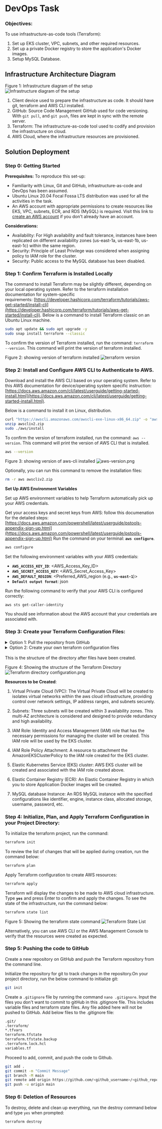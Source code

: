 # DevOps Task

### Objectives:

To use infrastructure-as-code tools (Terraform):

1. Set up EKS cluster, VPC, subnets, and other required resources.
2. Set up a private Docker registry to store the application's Docker images.
3. Setup MySQL Database.

## Infrastructure Architecture Diagram

Figure 1: Infrastructure diagram of the setup
![Infrastructure diagram of the setup](./assets/infra.png)

1. Client device used to prepare the infrastructure as code. It should have git, terraform and AWS CLI installed.
2. GitHub: Source Code Management GitHub used for code versioning. With `git pull`, and `git push`, files are kept in sync with the remote server.
3. Terraform: The infrastructure-as-code tool used to codify and provision the infrastructure on cloud.
4. AWS Cloud, where the infrastructure resources are provisioned.

## Solution Deployment

### Step 0: Getting Started

**Prerequisites:**
To reproduce this set-up:

- Familiarity with Linux, Git and GitHub, infrastructure-as-code and DevOps has been assumed.
- Ubuntu Linux 20.04 Focal Fossa LTS distribution was used for all the activities in the task.
- An AWS account with appropriate permissions to create resources like EKS, VPC, subnets, ECR, and RDS (MySQL) is required. Visit this link to [create an AWS account](https://docs.aws.amazon.com/accounts/latest/reference/manage-acct-creating.html) if you don't already have an account.

**Considerations:**

- Availability: For High availability and fault tolerance, instances have been replicated on different availability zones (us-east-1a, us-east-1b, us-east-1c) within the same region.
- Security: Principle of Least Privilege was considered when assigning policy to IAM role for the cluster.
- Security: Public access to the MySQL database has been disabled.

### Step 1: Confirm Terraform is Installed Locally

The command to install Terraform may be slightly different, depending on your local operating system. Refer to the terraform installation documentation for system-specific requirements: [https://developer.hashicorp.com/terraform/tutorials/aws-get-started/install-cli](https://developer.hashicorp.com/terraform/tutorials/aws-get-started/install-cli).
Below is a command to install Terraform classic on an Ubuntu Linux machine.

```bash
sudo apt update && sudo apt upgrade -y
sudo snap install terraform --classic
```

To confirm the version of Terraform installed, run the command: `terraform --version`. This command will print the version of terraform installed.

Figure 2: showing version of terraform installed
![terraform version](./assets/terraform_version.png)

### Step 2: Install and Configure AWS CLI to Authenticate to AWS.

Download and install the AWS CLI based on your operating system. Refer to this AWS documentation for device/operating system specific instruction: [https://docs.aws.amazon.com/cli/latest/userguide/getting-started-install.html](https://docs.aws.amazon.com/cli/latest/userguide/getting-started-install.html).

Below is a command to install it on Linux, distribution.

```bash
curl "https://awscli.amazonaws.com/awscli-exe-linux-x86_64.zip" -o "awscliv2.zip"
unzip awscliv2.zip
sudo ./aws/install
```

To confirm the version of terraform installed, run the command: `aws --version`. This command will print the version of AWS CLI that is installed.

```bash
aws --version
```

Figure 3: showing version of aws-cli installed
![aws-version.png](./assets/aws_version.png)

Optionally, you can run this command to remove the installation files:

```bash
rm -r aws awscliv2.zip
```

**Set Up AWS Environment Variables**

Set up AWS environment variables to help Terraform automatically pick up your AWS credentials.

Get your access keys and secret keys from AWS: follow this documenation for the detailed steps: [https://docs.aws.amazon.com/powershell/latest/userguide/pstools-appendix-sign-up.html](https://docs.aws.amazon.com/powershell/latest/userguide/pstools-appendix-sign-up.html)
Run the command on your terminal: **`aws configure`**.

```bash
aws configure
```

Set the following environment variables with your AWS credentials:

- **`AWS_ACCESS_KEY_ID`**: <AWS_Access_Key_ID>
- **`AWS_SECRET_ACCESS_KEY`**: <AWS_Secret_Access_Key>
- **`AWS_DEFAULT_REGION`**: <Preferred_AWS_region (e.g., **`us-east-1`**)>
- **`Default output format`**: json

Run the following command to verify that your AWS CLI is configured correctly:

```bash
aws sts get-caller-identity
```

You should see information about the AWS account that your credentials are associated with.

### Step 3: Create your Terraform Configuration Files:

<details>
<summary>Option 1: Pull the repository from GitHub</summary>
<br>
  
Clone the Terraform repository from GitHub to your client device and change directory `cd` into this repository:
  
```bash
git clone https://github.com/paschalogu/Terraform.git
cd Terraform
```
</details>

<details>
<summary>Option 2: Create your own terraform configuration files</summary>
<br>
Make a Repository on your local device to hold Terraform codes, and change directory to this newly created repository.

```bash
mkdir Terraform && cd Terraform
```

The `mkdir` command creates the directory, and the `cd` command changes the working directory to the newly created "Terraform" directory.

Create `main.tf` for the main Terraform configuration, `variables.tf` to define variables (helpful for managing settings), and `outputs.tf` to define outputs (display useful information after running `terraform apply`).

```bash
touch main.tf variables.tf outputs.tf
```

The command above creates the three files at ones.

**Write your Terraform code in the Appropriate Files.**
Run the command `nano main.tf` and paste the code from [main.tf](main.tf) inside:
Repeat same steps for `variables.tf` and `outputs.tf` and paste the code from [variables.tf](variables.tf) and [outputs.tf](outputs.tf) respectively.

</details>
<br>
This is the structure of the directory after files have been created.

Figure 4: Showing the structure of the Terraform Directory
![Terraform directory configuration.png](./assets/configuration.png)

**Resources to be Created**:

1. Virtual Private Cloud (VPC): The Virtual Private Cloud will be created to isolates virtual networks within the aws cloud infrastructure, providing control over network settings, IP address ranges, and subnets securely.

2. Subnets: Three subnets will be created within 3 availability zones. This multi-AZ architecture is considered and designed to provide redundancy and high availability.

3. IAM Role: Identity and Access Management (IAM) role that has the necessary permissions for managing the cluster will be created. This IAM role will be used by the EKS cluster.

4. IAM Role Policy Attachment: A resource to attachment the AmazonEKSClusterPolicy to the IAM role created for the EKS cluster.

5. Elastic Kubernetes Service (EKS) cluster: AWS EKS cluster will be created and associated with the IAM role created above.

6. Elastic Container Registry (ECR): An Elastic Container Registry in which you to store Application Docker images will be created.

7. MySQL database Instance: An RDS MySQL instance with the specified configurations like identifier, engine, instance class, allocated storage, username, password, etc.

### Step 4: Initialize, Plan, and Apply Terraform Configuration in your Project Directory:

To initialize the terraform project, run the command:

```bash
terraform init
```

To review the list of changes that will be applied during creation, run the command below:

```bash
terraform plan
```

Apply Terraform configuration to create AWS resources:

```bash
terraform apply
```

Terraform will display the changes to be made to AWS cloud infrastructure. Type **`yes`** and press Enter to confirm and apply the changes. To see the state of the infrastructure, run the command below:

```bash
terraform state list
```

Figure 5: Showing the terraform state command
![Terraform State List](./assets/terraformstate.png)

Alternatively, you can use AWS CLI or the AWS Management Console to verify that the resources were created as expected.

### Step 5: Pushing the code to GitHub

Create a new repository on GitHub and push the Terraform repository from the command line.

Initialize the repository for git to track changes in the repository.On your project directory, run the below command to initialize git:

```bash
git init
```

Create a `.gitignore` file by running the command `nano .gitignore`.
Input the files you don't want to commit to gitHub in this .gitignore file. This includes variable files and terraform state files. Any file added here will not be pushed to GitHub. Add below files to the .gitignore file:

```bash
.git/
.terraform/
*.tfvars
terraform.tfstate
terraform.tfstate.backup
.terraform.lock.hcl
variables.tf
```

Proceed to add, commit, and push the code to Github.

```bash
git add .
git commit -m "Commit Message"
git branch -M main
git remote add origin https://github.com/<github_username>/<github_repo>.git
git push -u origin main
```

### Step 6: Deletion of Resources

To destroy, delete and clean up everything, run the destroy command below and type `yes` when prompted:

```bash
terraform destroy
```
